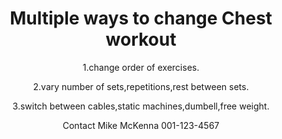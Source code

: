 <title>Chest workout</title>
<meta charset="UTF-8">
<meta name="viewport" content="width=device-width, initial-scale=1">
<style>
  h1{ text-align:center;
  }
  p{ text-align:center;
  }
  caption{
    caption-side:bottom;
  }
  footer{text-align:center;
  }
    
  
</style>
</head>
<body>

<h1>Multiple ways to change Chest workout</h1>
<p>1.change order of exercises.</p>
  <p>2.vary number of sets,repetitions,rest between sets.</p>
  <p>3.switch between cables,static machines,dumbell,free weight.</p>
  <footer>Contact Mike McKenna
  001-123-4567</footer>
  
</body>
</html>

